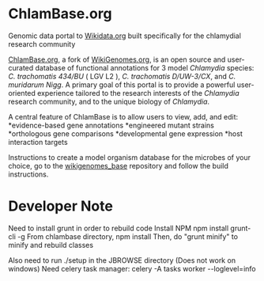 # ChlamBase.org
Genomic data portal to [Wikidata.org](www.wikidata.org) built specifically for the chlamydial research community

[ChlamBase.org](http://chlambase.org), a fork of [WikiGenomes.org](http://wikigenomes.org), is an open source and 
user-curated database of functional annotations for 3 model *Chlamydia* species: *C. trachomatis 434/BU* ( LGV L2 ),
*C. trachomatis D/UW-3/CX*, and *C. muridarum Nigg*. A primary goal of this portal is to provide a powerful user-oriented 
experience tailored to the research interests of the *Chlamydia* research community, and to the unique biology of *Chlamydia*.

A central feature of ChlamBase is to allow users to view, add, and edit:
*evidence-based gene annotations 
*engineered mutant strains 
*orthologous gene comparisons
*developmental gene expression
*host interaction targets


Instructions to create a model organism database for the microbes of your choice, go to the [wikigenomes_base](https://github.com/SuLab/wikigenomes_base)
repository and follow the build instructions.

# Developer Note
Need to install grunt in order to rebuild code
Install NPM
npm install grunt-cli -g
From chlambase directory, npm install
Then, do "grunt minify" to minify and rebuild classes

Also need to run ./setup in the JBROWSE directory
(Does not work on windows)
Need celery task manager: celery -A tasks worker --loglevel=info